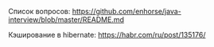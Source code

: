 Список вопросов: https://github.com/enhorse/java-interview/blob/master/README.md


Кэширование в hibernate: https://habr.com/ru/post/135176/
